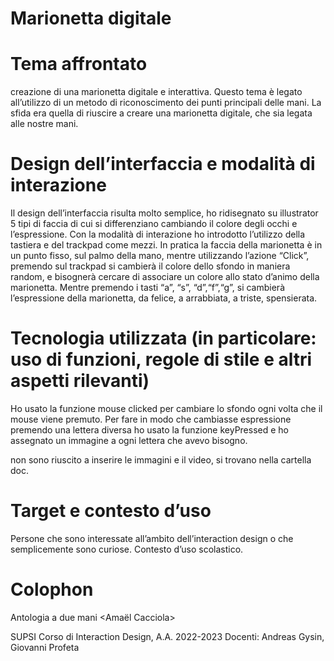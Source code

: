 # Marionetta digitale




# **Tema affrontato**
creazione di una marionetta digitale e interattiva. Questo tema è legato all’utilizzo di un metodo di riconoscimento dei punti principali delle mani. La sfida era quella di riuscire a creare una marionetta digitale, che sia legata alle nostre mani.


# **Design dell’interfaccia e modalità di interazione**

Il design dell’interfaccia risulta molto semplice, ho ridisegnato su illustrator 5 tipi di faccia di cui si differenziano cambiando il colore degli occhi e l’espressione.
Con la modalità di interazione ho introdotto l’utilizzo della tastiera e del trackpad come mezzi.
In pratica la faccia della marionetta è in un punto fisso,
sul palmo della mano, mentre utilizzando l’azione “Click”, premendo sul trackpad si cambierà il colore dello sfondo in maniera random, e bisognerà cercare di associare un colore allo stato d’animo della marionetta. Mentre premendo i tasti “a”, “s”, “d”,“f”,“g”, si cambierà l’espressione della marionetta, da felice, a arrabbiata, a triste, spensierata.

# **Tecnologia utilizzata (in particolare: uso di funzioni, regole di stile e altri aspetti rilevanti)**
Ho usato la funzione mouse clicked per cambiare lo sfondo ogni volta che il mouse viene premuto.
Per fare in modo che cambiasse espressione premendo una lettera diversa ho usato la funzione keyPressed e ho assegnato un immagine a ogni lettera che avevo bisogno.

non sono riuscito a inserire le immagini e il video, si trovano nella cartella doc.


# **Target e contesto d’uso**
Persone che sono interessate all’ambito dell’interaction design o che semplicemente sono curiose.
Contesto d’uso scolastico.



# **Colophon**

Antologia a due mani
<Dave marionetta>
<Amaël Cacciola>

SUPSI
Corso di Interaction Design, A.A. 2022-2023
Docenti: Andreas Gysin, Giovanni Profeta
